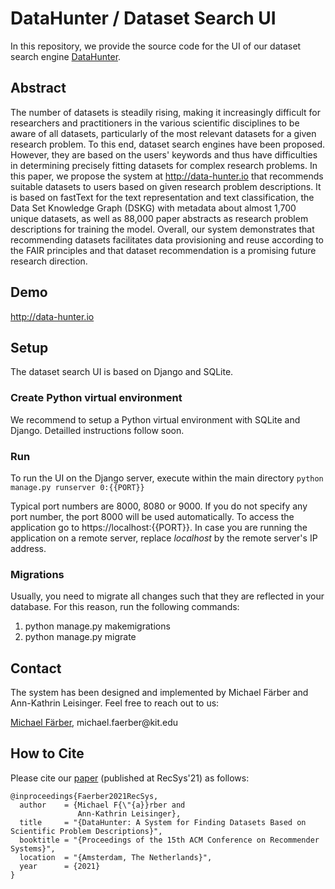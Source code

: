 # DataHunter / Dataset Search UI

In this repository, we provide the source code for the UI of our dataset search engine [DataHunter](https://github.com/michaelfaerber/dataset-search).

## Abstract

The number of datasets is steadily rising, making it increasingly difficult for researchers and practitioners in the various scientific disciplines to be aware of all datasets, particularly of the most relevant datasets for a given research problem. To this end, dataset search engines have been proposed. However, they are based on the users' keywords and thus have difficulties in determining precisely fitting datasets for complex research problems. In this paper, we propose the system at http://data-hunter.io that recommends suitable datasets to users based on given research problem descriptions. It is based on fastText for the text representation and text classification, the Data Set Knowledge Graph (DSKG) with metadata about almost 1,700 unique datasets, as well as 88,000 paper abstracts as research problem descriptions for training the model. Overall, our system demonstrates that recommending datasets facilitates data provisioning and reuse according to the FAIR principles and that dataset recommendation is a promising future research direction.

## Demo 

http://data-hunter.io

## Setup

The dataset search UI is based on Django and SQLite.

### Create Python virtual environment

We recommend to setup a Python virtual environment with SQLite and Django.
Detailled instructions follow soon.

### Run

To run the UI on the Django server, execute within the main directory
<code>python manage.py runserver 0:{{PORT}}</code>

Typical port numbers are 8000, 8080 or 9000. If you do not specify any port number, the port 8000 will be used automatically. To access the application go to https://localhost:{{PORT}}. In case you are running the application on a remote server, replace _localhost_ by the remote server's IP address.

### Migrations

Usually, you need to migrate all changes such that they are reflected in your database. For this reason, run the following commands:

1. python manage.py makemigrations 
2. python manage.py migrate 

## Contact

The system has been designed and implemented by Michael Färber and Ann-Kathrin Leisinger. Feel free to reach out to us:

[Michael Färber](https://sites.google.com/view/michaelfaerber), michael.faerber@kit&#46;edu

## How to Cite

Please cite our [paper](https://aifb.kit.edu/images/8/89/DataHunter_RecSys2021.pdf) (published at RecSys'21) as follows:
```
@inproceedings{Faerber2021RecSys,
  author    = {Michael F{\"{a}}rber and
               Ann-Kathrin Leisinger},
  title     = "{DataHunter: A System for Finding Datasets Based on Scientific Problem Descriptions}",
  booktitle = "{Proceedings of the 15th ACM Conference on Recommender Systems}",
  location  = "{Amsterdam, The Netherlands}",
  year      = {2021}
}
```
